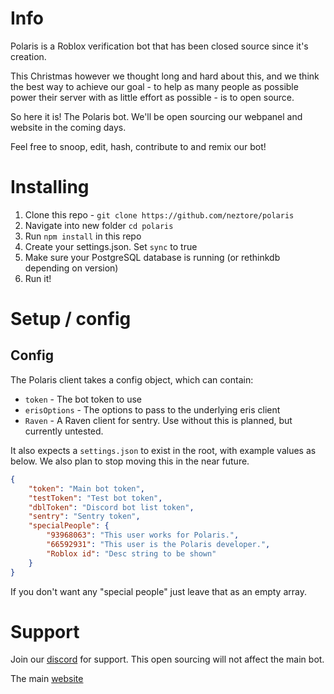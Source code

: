 # Info
Polaris is a Roblox verification bot that has been closed source since it's creation.

This Christmas however we thought long and hard about this, and we think the best way to achieve our goal - to help as many people as possible power their server with as little effort as possible - is to open source.

So here it is! The Polaris bot. We'll be open sourcing our webpanel and website in the coming days.

Feel free to snoop, edit, hash, contribute to and remix our bot!

# Installing
1. Clone this repo - `git clone https://github.com/neztore/polaris`
2. Navigate into new folder `cd polaris`
3. Run `npm install` in this repo
4. Create your settings.json. Set `sync` to true
5. Make sure your PostgreSQL database is running (or rethinkdb depending on version)
6. Run it!

# Setup / config
 ## Config
The Polaris client takes a config object, which can contain:
- `token` - The bot token to use
- `erisOptions` - The options to pass to the underlying eris client
- `Raven` - A Raven client for sentry. Use without this is planned, but currently untested.

It also expects a `settings.json` to exist in the root, with example values as below. We also plan to stop moving this in the near future.
```json
{
	"token": "Main bot token",
	"testToken": "Test bot token",
	"dblToken": "Discord bot list token",
	"sentry": "Sentry token",
	"specialPeople": {
		"93968063": "This user works for Polaris.",
		"66592931": "This user is the Polaris developer.",
		"Roblox id": "Desc string to be shown"
	}
}
```
If you don't want any "special people" just leave that as an empty array.
# Support
Join our [discord](https://discord.gg/QevWabU) for support. This open sourcing will not affect the main bot.

The main [website](https://polaris-bot.xyz/)